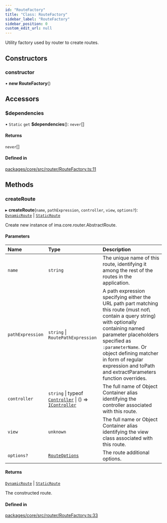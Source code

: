 ```yaml
---
id: "RouteFactory"
title: "Class: RouteFactory"
sidebar_label: "RouteFactory"
sidebar_position: 0
custom_edit_url: null
---
```


Utility factory used by router to create routes.

## Constructors

### constructor

• **new RouteFactory**()

## Accessors

### $dependencies

• `Static` `get` **$dependencies**(): `never`[]

#### Returns

`never`[]

#### Defined in

[packages/core/src/router/RouteFactory.ts:11](https://github.com/seznam/ima/blob/16487954/packages/core/src/router/RouteFactory.ts#L11)

## Methods

### createRoute

▸ **createRoute**(`name`, `pathExpression`, `controller`, `view`, `options?`): [`DynamicRoute`](DynamicRoute.md) \| [`StaticRoute`](StaticRoute.md)

Create new instance of ima.core.router.AbstractRoute.

#### Parameters

| Name | Type | Description |
| :------ | :------ | :------ |
| `name` | `string` | The unique name of this route, identifying it among        the rest of the routes in the application. |
| `pathExpression` | `string` \| `RoutePathExpression` | A path expression        specifying either the URL path part matching this route (must not\        contain a query string) with optionally containing named parameter        placeholders specified as `:parameterName`. Or object defining        matcher in form of regular expression and toPath and extractParameters        function overrides. |
| `controller` | `string` \| typeof [`Controller`](Controller.md) \| () => [`IController`](../interfaces/IController.md) | The full name of Object Container alias        identifying the controller associated with this route. |
| `view` | `unknown` | The full name or Object Container alias identifying        the view class associated with this route. |
| `options?` | [`RouteOptions`](../modules.md#routeoptions) | The route additional options. |

#### Returns

[`DynamicRoute`](DynamicRoute.md) \| [`StaticRoute`](StaticRoute.md)

The constructed route.

#### Defined in

[packages/core/src/router/RouteFactory.ts:33](https://github.com/seznam/ima/blob/16487954/packages/core/src/router/RouteFactory.ts#L33)
